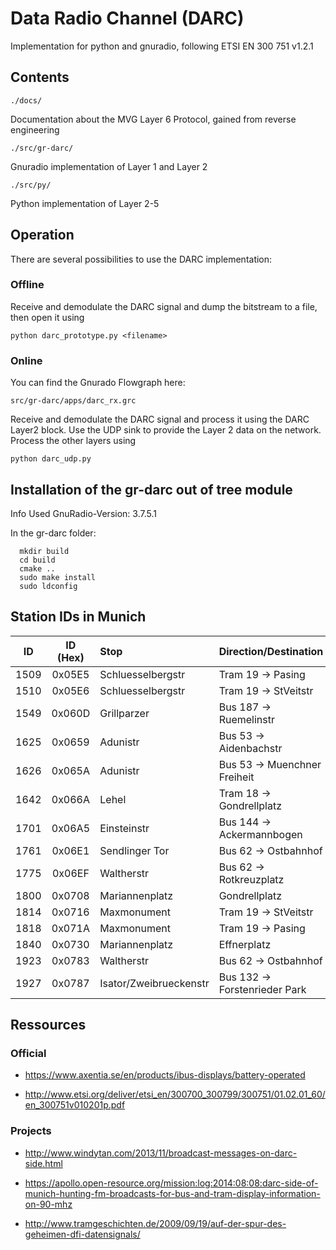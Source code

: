 # Data Radio Channel (DARC)
Implementation for python and gnuradio, following ETSI EN 300 751 v1.2.1

## Contents

`./docs/`

Documentation about the MVG Layer 6 Protocol, gained from reverse engineering

`./src/gr-darc/`

Gnuradio implementation of Layer 1 and Layer 2

`./src/py/`

Python implementation of Layer 2-5

## Operation

There are several possibilities to use the DARC implementation:

### Offline

Receive and demodulate the DARC signal and dump the bitstream to a file, then open it using 

`python darc_prototype.py <filename>`

### Online

You can find the Gnurado Flowgraph here: 

`src/gr-darc/apps/darc_rx.grc`

Receive and demodulate the DARC signal and process it using the DARC Layer2 block. Use the UDP sink to provide the Layer 2 data on the network. Process the other layers using

`python darc_udp.py`

## Installation of the gr-darc out of tree module

Info Used GnuRadio-Version: 3.7.5.1

In the gr-darc folder:

```
  mkdir build
  cd build
  cmake ..
  sudo make install
  sudo ldconfig
```

## Station IDs in Munich

| ID   | ID (Hex) | Stop  | Direction/Destination |
| ---- |:--------:| :-----|:----------------------|
| 1509 | 0x05E5   | Schluesselbergstr | Tram 19 -> Pasing |
| 1510 | 0x05E6   | Schluesselbergstr | Tram 19 -> StVeitstr |
| 1549 | 0x060D   | Grillparzer | Bus 187 -> Ruemelinstr | Bus 190 -> Messe Ost |
| 1625 | 0x0659   | Adunistr | Bus 53 -> Aidenbachstr |
| 1626 | 0x065A   | Adunistr | Bus 53 -> Muenchner Freiheit |
| 1642 | 0x066A   | Lehel | Tram 18 -> Gondrellplatz |
| 1701 | 0x06A5   | Einsteinstr | Bus 144 -> Ackermannbogen |
| 1761 | 0x06E1   | Sendlinger Tor | Bus 62 -> Ostbahnhof |
| 1775 | 0x06EF   | Waltherstr | Bus 62 -> Rotkreuzplatz |
| 1800 | 0x0708   | Mariannenplatz | Gondrellplatz |
| 1814 | 0x0716   | Maxmonument | Tram 19 -> StVeitstr |
| 1818 | 0x071A   | Maxmonument | Tram 19 -> Pasing |
| 1840 | 0x0730   | Mariannenplatz | Effnerplatz |
| 1923 | 0x0783   | Waltherstr | Bus 62 -> Ostbahnhof | 
| 1927 | 0x0787   | Isator/Zweibrueckenstr | Bus 132 -> Forstenrieder Park |

## Ressources

### Official

* https://www.axentia.se/en/products/ibus-displays/battery-operated

* http://www.etsi.org/deliver/etsi_en/300700_300799/300751/01.02.01_60/en_300751v010201p.pdf

### Projects

* http://www.windytan.com/2013/11/broadcast-messages-on-darc-side.html

* https://apollo.open-resource.org/mission:log:2014:08:08:darc-side-of-munich-hunting-fm-broadcasts-for-bus-and-tram-display-information-on-90-mhz

* http://www.tramgeschichten.de/2009/09/19/auf-der-spur-des-geheimen-dfi-datensignals/
